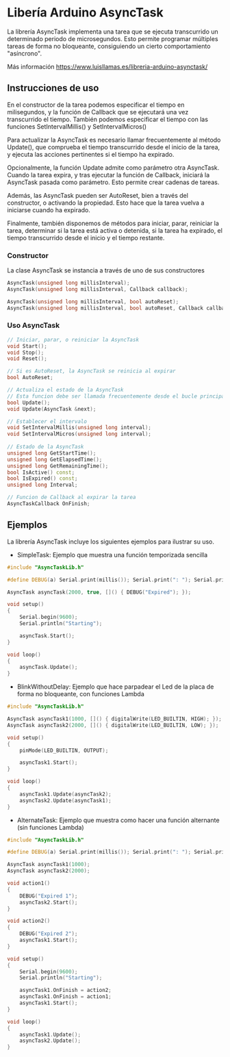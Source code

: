 # Libería Arduino AsyncTask
La librería AsyncTask implementa una tarea que se ejecuta transcurrido un determinado periodo de microsegundos. Esto permite programar múltiples tareas de forma no bloqueante, consiguiendo un cierto comportamiento "asíncrono".

Más información https://www.luisllamas.es/libreria-arduino-asynctask/

## Instrucciones de uso

En el constructor de la tarea podemos especificar el tiempo en milisegundos, y la función de Callback que se ejecutará una vez transcurrido el tiempo. También podemos especificar el tiempo con las funciones SetIntervalMillis() y SetIntervalMicros()

Para actualizar la AsyncTask es necesario llamar frecuentemente al método Update(), que comprueba el tiempo transcurrido desde el inicio de la tarea, y ejecuta las acciones pertinentes si el tiempo ha expirado.

Opcionalmente, la función Update admite como parámetro otra AsyncTask. Cuando la tarea expira, y tras ejecutar la función de Callback, iniciará la AsyncTask pasada como parámetro. Esto permite crear cadenas de tareas.

Además, las AsyncTask pueden ser AutoReset, bien a través del constructor, o activando la propiedad. Esto hace que la tarea vuelva a iniciarse cuando ha expirado.

Finalmente, también disponemos de métodos para iniciar, parar, reiniciar la tarea, determinar si la tarea está activa o detenida, si la tarea ha expirado, el tiempo transcurrido desde el inicio y el tiempo restante.

### Constructor
La clase AsyncTask se instancia a través de uno de sus constructores
```c++
AsyncTask(unsigned long millisInterval);
AsyncTask(unsigned long millisInterval, Callback callback);

AsyncTask(unsigned long millisInterval, bool autoReset);
AsyncTask(unsigned long millisInterval, bool autoReset, Callback callback);
```

### Uso AsyncTask
```c++
// Iniciar, parar, o reiniciar la AsyncTask
void Start();
void Stop();
void Reset();

// Si es AutoReset, la AsyncTask se reinicia al expirar
bool AutoReset;

// Actualiza el estado de la AsyncTask
// Esta funcion debe ser llamada frecuentemente desde el bucle principal
bool Update();
void Update(AsyncTask &next);

// Establecer el intervalo
void SetIntervalMillis(unsigned long interval);
void SetIntervalMicros(unsigned long interval);
	
// Estado de la AsyncTask
unsigned long GetStartTime();
unsigned long GetElapsedTime();
unsigned long GetRemainingTime();
bool IsActive() const;
bool IsExpired() const;
unsigned long Interval;

// Funcion de Callback al expirar la tarea
AsyncTaskCallback OnFinish;
```

## Ejemplos
La librería AsyncTask incluye los siguientes ejemplos para ilustrar su uso.

* SimpleTask: Ejemplo que muestra una función temporizada sencilla
```c++
#include "AsyncTaskLib.h"

#define DEBUG(a) Serial.print(millis()); Serial.print(": "); Serial.println(a);

AsyncTask asyncTask(2000, true, []() { DEBUG("Expired"); });

void setup()
{
	Serial.begin(9600);
	Serial.println("Starting");

	asyncTask.Start();
}

void loop()
{
	asyncTask.Update();
}
```


* BlinkWithoutDelay: Ejemplo que hace parpadear el Led de la placa de forma no bloqueante, con funciones Lambda
```c++
#include "AsyncTaskLib.h"

AsyncTask asyncTask1(1000, []() { digitalWrite(LED_BUILTIN, HIGH); });
AsyncTask asyncTask2(2000, []() { digitalWrite(LED_BUILTIN, LOW); });

void setup()
{
	pinMode(LED_BUILTIN, OUTPUT);

	asyncTask1.Start();
}

void loop()
{
	asyncTask1.Update(asyncTask2);
	asyncTask2.Update(asyncTask1);
}

```


* AlternateTask: Ejemplo que muestra como hacer una función alternante (sin funciones Lambda)
```c++
#include "AsyncTaskLib.h"

#define DEBUG(a) Serial.print(millis()); Serial.print(": "); Serial.println(a);

AsyncTask asyncTask1(1000);
AsyncTask asyncTask2(2000);

void action1()
{
	DEBUG("Expired 1");
	asyncTask2.Start();
}

void action2()
{
	DEBUG("Expired 2");
	asyncTask1.Start();
}

void setup()
{
	Serial.begin(9600);
	Serial.println("Starting");

	asyncTask1.OnFinish = action2;
	asyncTask1.OnFinish = action1;
	asyncTask1.Start();
}

void loop()
{
	asyncTask1.Update();
	asyncTask2.Update();
}

```
